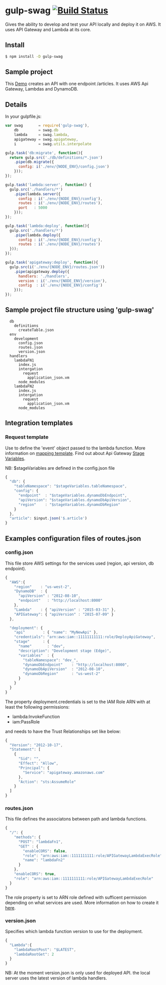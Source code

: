 # gulp-swag [![Build Status](https://api.travis-ci.org/zemis/gulp-swag.svg?branch=master)](https://travis-ci.org/zemis/gulp-swag)

Gives the ability to develop and test your API locally and deploy it on AWS.
It uses API Gateway and Lambda at its core.

## Install
```sh
$ npm install -D gulp-swag
```

## Sample project
This [Demo](https://github.com/zemis/gulp-swag-demo) creates an API with one endpoint /articles.
It uses AWS Api Gateway, Lambdas and DynamoDB.


## Details
In your gulpfile.js:
```js
var swag       = require('gulp-swag'),
    db         = swag.db
    lambda     = swag.lambda,
    apigateway = swag.apigateway,
    i          = swag.utils.interpolate

gulp.task('db:migrate', function(){
  return gulp.src('./db/definitions/*.json')
    .pipe(db.migrate({
      config: i('./env/{NODE_ENV}/config.json')
    }));
});

gulp.task('lambda:server', function() {
  gulp.src('./handlers/*')
    .pipe(lambda.server({
      config : i('./env/{NODE_ENV}/config'),
      routes : i('./env/{NODE_ENV}/routes'),
      port   : 5000
    }));
});

gulp.task('lambda:deploy', function(){
  gulp.src('./handlers/*')
    .pipe(lambda.deploy({
      config : i('./env/{NODE_ENV}/config'),
      routes : i('./env/{NODE_ENV}/routes')
  }));
});

gulp.task('apigateway:deploy', function(){
  gulp.src(i('./env/{NODE_ENV}/routes.json'))
    .pipe(apigateway.deploy({
      handlers: './handlers',
      version : i('./env/{NODE_ENV}/version'),
      config  : i('./env/{NODE_ENV}/config')
    }));
});
```

## Sample project file structure using 'gulp-swag'


      db
        definitions
          createTable.json     
      env
        development
          config.json
          routes.json
          version.json
      handlers
        lambdaFN1
          index.js
          intergation
            request
              application_json.vm
          node_modules    
        lambdaFN2
          index.js
          intergation
            request
              application_json.vm
          node_modules


## Integration templates

### Request template
Use to define the 'event' object passed to the lambda function.
More information on [mapping template](http://docs.aws.amazon.com/apigateway/latest/developerguide/api-gateway-mapping-template-reference.html).
Find out about Api Gateway [Stage Variables](https://docs.aws.amazon.com/apigateway/latest/developerguide/stage-variables.html).

NB: $stageVariables are defined in the config.json file

```js
{
  "db": {
    "tableNamespace": "$stageVariables.tableNamespace",
    "config": {
      "endpoint"  : "$stageVariables.dynamoDbEndpoint",
      "apiVersion": "$stageVariables.dynamoDbApiVersion",
      "region"    : "$stageVariables.dynamoDbRegion"
    }
  },
  "article": $input.json('$.article')
}
```

## Examples configuration files of routes.json

### config.json
This file store AWS settings for the services used (region, api version, db endpoint).
```js
{
  "AWS":{
    "region"    : "us-west-2",
    "DynamoDB"  : {
      "apiVersion" : "2012-08-10",
      "endpoint"   : "http://localhost:8000"
    },
    "Lambda"    : { "apiVersion" : "2015-03-31" },
    "APIGateway": { "apiVersion" : "2015-07-09" }
  },

  "deployment": {
    "api"        : { "name": "MyNewApi" },
    "credentials": "arn:aws:iam::11111111111:role/DeployApiGateway",
    "stage"      : {
      "name"       : "dev",
      "description": "Development stage (Edge)",
      "variables"  : {
        "tableNamespace": "dev_",
        "dynamoDbEndpoint"    : "http://localhost:8000",
        "dynamoDbApiVersion"  : "2012-08-10",
        "dynamoDbRegion"      : "us-west-2"
      }
    }
  }
}
```
The property deployment.credentials is set to the IAM Role ARN with at least the following permissions:
* lambda:InvokeFunction
* iam:PassRole


and needs to have the Trust Relationships set like below:
```js
{
  "Version": "2012-10-17",
  "Statement": [
    {
      "Sid": "",
      "Effect": "Allow",
      "Principal": {
        "Service": "apigateway.amazonaws.com"    
      },
      "Action": "sts:AssumeRole"
    }
  ]
}
```

### routes.json
This file defines the associatons between path and lambda functions.
```js
{
  "/": {
    "methods": {
      "POST": "lambdaFn1",
      "GET" : {
        "enableCORS": false,
        "role": "arn:aws:iam::1111111111:role/APIGatewayLambdaExecRole",
        "name": "lambdaFn2"
      }
    },
    "enableCORS": true,
    "role": "arn:aws:iam::1111111111:role/APIGatewayLambdaExecRole"
  }
}
```

The role property is set to ARN role defined with sufficent permission depending on what services are used. More information on how to create it [here](http://docs.aws.amazon.com/lambda/latest/dg/intro-permission-model.html).


### version.json
Specifies which lambda function version to use for the deployment.
```js
{
  "Lambda":{
    "lambdaRootPost": "$LATEST",
    "lambdaRootGet": 2
  }
}
```
NB: At the moment version.json is only used for deployed API.
the local server uses the latest version of lambda handlers.